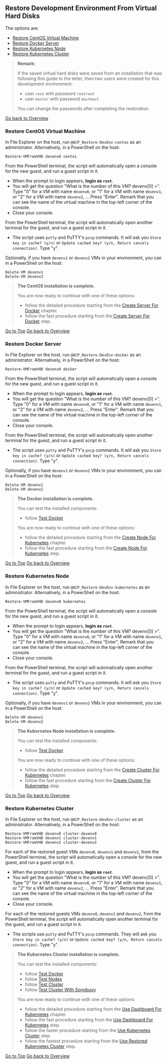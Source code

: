 ## Restore Development Environment From Virtual Hard Disks

The options are:
- [Restore CentOS Virtual Machine](#restore-centos-virtual-machine)
- [Restore Docker Server](#restore-docker-server)
- [Restore Kubernetes Node](#restore-kubernetes-node)
- [Restore Kubernetes Cluster](#restore-kubernetes-cluster)

> **Remark:**
> 
> If the saved virtual hard disks were saved from an installation that was following this guide to the letter, then two users were created for this development environment:
> - user `root` with password `rootroot`
> - user `master` with password `mastmast`
> 
> You can change the passwords after completing the restoration.

[Go back to Overview](../README.html#overview)



### Restore CentOS Virtual Machine

In File Explorer on the host, run `@ACP_Restore-DevEnv-centos` as an administrator.
Alternatively, in a PowerShell on the host:
~~~
Restore-VMFromVHD devenv0 centos
~~~

From the PowerShell terminal, the script will automatically open a console for the new guest, and run a guest script in it.

- When the prompt to login appears, **login as `root`**.
- You will get the question "What is the number of this VM? devenv[0] >".  Type "0" for a VM with name `devenv0`, or "1" for a VM with name `devenv1`, or "2" for a VM with name `devenv2`, ...  Press "Enter".  Remark that you can see the name of the virtual machine in the top-left corner of the console.
- Close your console.

From the PowerShell terminal, the script will automatically open another terminal for the guest, and run a guest script in it.

- The script uses `putty` and PuTTY's `pscp` commands.  It will ask you `Store key in cache? (y/n)` or `Update cached key? (y/n, Return cancels connection)`.  Type "y".

Optionally, if you have `devenv1` or `devenv2` VMs in your environment, you can in a PowerShell on the host:
~~~
Delete-VM devenv1
Delete-VM devenv2
~~~

> **The CentOS installation is complete.**
>
> You are now ready to continue with one of these options:
>
> - follow the detailed procedure starting from the [Create Server For Docker](create-server-for-docker.html) chapter.
> - follow the fast procedure starting from the [Create Server For Docker](../README.html#create-server-for-docker) step.

[Go to Top](#restore-development-environment-from-virtual-hard-disks)
[Go back to Overview](../README.html#overview)



### Restore Docker Server

In File Explorer on the host, run `@ACP_Restore-DevEnv-docker` as an administrator.
Alternatively, in a PowerShell on the host:
~~~
Restore-VMFromVHD devenv0 docker
~~~

From the PowerShell terminal, the script will automatically open a console for the new guest, and run a guest script in it.

- When the prompt to login appears, **login as `root`**.
- You will get the question "What is the number of this VM? devenv[0] >".  Type "0" for a VM with name `devenv0`, or "1" for a VM with name `devenv1`, or "2" for a VM with name `devenv2`, ...  Press "Enter".  Remark that you can see the name of the virtual machine in the top-left corner of the console.
- Close your console.

From the PowerShell terminal, the script will automatically open another terminal for the guest, and run a guest script in it.

- The script uses `putty` and PuTTY's `pscp` commands.  It will ask you `Store key in cache? (y/n)` or `Update cached key? (y/n, Return cancels connection)`.  Type "y".

Optionally, if you have `devenv1` or `devenv2` VMs in your environment, you can in a PowerShell on the host:
~~~
Delete-VM devenv1
Delete-VM devenv2
~~~

> **The Docker installation is complete.**
> 
> You can test the installed components:
>
> - follow [Test Docker](create-server-for-docker.html#test-docker)
> 
> You are now ready to continue with one of these options:
>
> - follow the detailed procedure starting from the [Create Node For Kubernetes](create-node-for-kubernetes.html) chapter.
> - follow the fast procedure starting from the [Create Node For Kubernetes](../README.html#create-node-for-kubernetes) step.

[Go to Top](#restore-development-environment-from-virtual-hard-disks)
[Go back to Overview](../README.html#overview)



### Restore Kubernetes Node

In File Explorer on the host, run `@ACP_Restore-DevEnv-kubernetes` as an administrator.
Alternatively, in a PowerShell on the host:
~~~
Restore-VMFromVHD devenv0 kubernetes
~~~

From the PowerShell terminal, the script will automatically open a console for the new guest, and run a guest script in it.

- When the prompt to login appears, **login as `root`**.
- You will get the question "What is the number of this VM? devenv[0] >".  Type "0" for a VM with name `devenv0`, or "1" for a VM with name `devenv1`, or "2" for a VM with name `devenv2`, ...  Press "Enter".  Remark that you can see the name of the virtual machine in the top-left corner of the console.
- Close your console.

From the PowerShell terminal, the script will automatically open another terminal for the guest, and run a guest script in it.

- The script uses `putty` and PuTTY's `pscp` commands.  It will ask you `Store key in cache? (y/n)` or `Update cached key? (y/n, Return cancels connection)`.  Type "y".

Optionally, if you have `devenv1` or `devenv2` VMs in your environment, you can in a PowerShell on the host:
~~~
Delete-VM devenv1
Delete-VM devenv2
~~~

> **The Kubernetes Node installation is complete.**
> 
> You can test the installed components:
>
> - follow [Test Docker](create-server-for-docker.html#test-docker)
> 
> You are now ready to continue with one of these options:
> 
> - follow the detailed procedure starting from the [Create Cluster For Kubernetes](create-cluster-for-kubernetes.html) chapter.
> - follow the fast procedure starting from the [Create Cluster For Kubernetes](../README.html#create-cluster-for-kubernetes) step.

[Go to Top](#restore-development-environment-from-virtual-hard-disks)
[Go back to Overview](../README.html#overview)



### Restore Kubernetes Cluster

In File Explorer on the host, run `@ACP_Restore-DevEnv-cluster` as an administrator.
Alternatively, in a PowerShell on the host:
~~~
Restore-VMFromVHD devenv0 cluster-devenv0
Restore-VMFromVHD devenv1 cluster-devenv1
Restore-VMFromVHD devenv2 cluster-devenv2
~~~

For each of the restored guest VMs `devenv0`, `devenv1` and `devenv2`, from the PowerShell terminal, the script will automatically open a console for the new guest, and run a guest script in it.

- When the prompt to login appears, **login as `root`**.
- You will get the question "What is the number of this VM? devenv[0] >".  Type "0" for a VM with name `devenv0`, or "1" for a VM with name `devenv1`, or "2" for a VM with name `devenv2`, ...  Press "Enter".  Remark that you can see the name of the virtual machine in the top-left corner of the console.
- Close your console.

For each of the restored guests VMs `devenv0`, `devenv1` and `devenv2`, from the PowerShell terminal, the script will automatically open another terminal for the guest, and run a guest script in it.

- The scripts use `putty` and PuTTY's `pscp` commands.  They will ask you `Store key in cache? (y/n)` or `Update cached key? (y/n, Return cancels connection)`.  Type "y".

> **The Kubernetes Cluster installation is complete.**
>
> You can test the installed components:
>
> - follow [Test Docker](create-server-for-docker.html#test-docker)
> - follow [Test Nodes](create-cluster-for-kubernetes.html#test-nodes)
> - follow [Test Cluster](create-cluster-for-kubernetes.html#test-cluster)
> - follow [Test Cluster With Sonobuoy](test-cluster-with-sonobuoy.html)
> 
> You are now ready to continue with one of these options:
>
> - follow the detailed procedure starting from the [Use Dashboard For Kubernetes](use-dashboard-for-kubernetes.html) chapter.
> - follow the fast procedure starting from the [Use Dashboard For Kubernetes](../README.html#use-dashboard-for-kubernetes) step.
> - follow the faster procedure starting from the [Use Kubernetes Cluster](../README.html#use-kubernetes-cluster) step.
> - follow the fastest procedure starting from the [Use Restored Kubernetes Cluster](../README.html#use-restored-kubernetes-cluster) step.

[Go to Top](#restore-development-environment-from-virtual-hard-disks)
[Go back to Overview](../README.html#overview)



